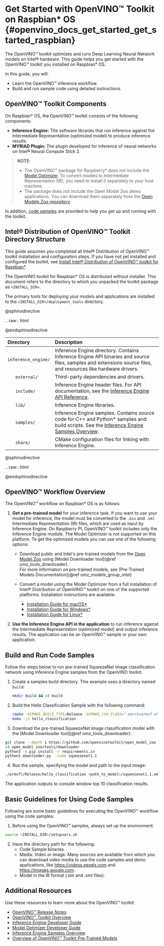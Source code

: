 # Get Started with OpenVINO™ Toolkit on Raspbian* OS {#openvino_docs_get_started_get_started_raspbian}

The OpenVINO™ toolkit optimizes and runs Deep Learning Neural Network models on Intel® hardware. This guide helps you get started with the OpenVINO™ toolkit you installed on Raspbian* OS.

In this guide, you will:
* Learn the OpenVINO™ inference workflow.
* Build and run sample code using detailed instructions.

## <a name="openvino-components"></a>OpenVINO™ Toolkit Components
On Raspbian* OS, the OpenVINO™ toolkit consists of the following components:
* **Inference Engine:** The software libraries that run inference against the Intermediate Representation (optimized model) to produce inference results.
* **MYRIAD Plugin:** The plugin developed for inference of neural networks on Intel® Neural Compute Stick 2.

> **NOTE**:
> * The OpenVINO™ package for Raspberry* does not include the [Model Optimizer](../MO_DG/Deep_Learning_Model_Optimizer_DevGuide.md). To convert models to Intermediate Representation (IR), you need to install it separately to your host machine.
> * The package does not include the Open Model Zoo demo applications. You can download them separately from the [Open Models Zoo repository](https://github.com/openvinotoolkit/open_model_zoo).

In addition, [code samples](../IE_DG/Samples_Overview.md) are provided to help you get up and running with the toolkit.

## <a name="openvino-installation"></a>Intel® Distribution of OpenVINO™ Toolkit Directory Structure
This guide assumes you completed all Intel® Distribution of OpenVINO™ toolkit installation and configuration steps. If you have not yet installed and configured the toolkit, see [Install Intel® Distribution of OpenVINO™ toolkit for Raspbian*](../install_guides/installing-openvino-raspbian.md).

The OpenVINO toolkit for Raspbian* OS is distributed without installer. This document refers to the directory to which you unpacked the toolkit package as `<INSTALL_DIR>`.

The primary tools for deploying your models and applications are installed to the `<INSTALL_DIR>/deployment_tools` directory.

@sphinxdirective

.. raw:: html

   <div class="collapsible-section" data-title="<strong>Click for the <code>deployment_tools</code> directory structure</strong>">

@endsphinxdirective


   

| Directory&nbsp;&nbsp;&nbsp;&nbsp;&nbsp;&nbsp;&nbsp;&nbsp; | Description                                                                           |
|:----------------------------------------|:--------------------------------------------------------------------------------------|
| `inference_engine/`                     | Inference Engine directory. Contains Inference Engine API binaries and source files, samples and extensions source files, and resources like hardware drivers.|
| &nbsp;&nbsp;&nbsp;&nbsp;&nbsp;&nbsp;`external/`     | Third-party dependencies and drivers.|
| &nbsp;&nbsp;&nbsp;&nbsp;&nbsp;&nbsp;`include/`      | Inference Engine header files. For API documentation, see the [Inference Engine API Reference](./annotated.html). |
| &nbsp;&nbsp;&nbsp;&nbsp;&nbsp;&nbsp;`lib/`          | Inference Engine libraries.|
| &nbsp;&nbsp;&nbsp;&nbsp;&nbsp;&nbsp;`samples/`      | Inference Engine samples. Contains source code for C++ and Python* samples and build scripts. See the [Inference Engine Samples Overview](../IE_DG/Samples_Overview.md). |
| &nbsp;&nbsp;&nbsp;&nbsp;&nbsp;&nbsp;`share/`        | CMake configuration files for linking with Inference Engine.|


@sphinxdirective

.. raw:: html

   </div>

@endsphinxdirective



## <a name="workflow-overview"></a>OpenVINO™ Workflow Overview

The OpenVINO™ workflow on Raspbian* OS is as follows:
1. **Get a pre-trained model** for your inference task. If you want to use your model for inference, the model must be converted to the `.bin` and `.xml` Intermediate Representation (IR) files, which are used as input by Inference Engine. On Raspberry PI, OpenVINO™ toolkit includes only the Inference Engine module. The Model Optimizer is not supported on this platform. To get the optimized models you can use one of the following options:

   * Download public and Intel's pre-trained models from the [Open Model Zoo](https://github.com/openvinotoolkit/open_model_zoo) using [Model Downloader tool](@ref omz_tools_downloader).
    <br> For more information on pre-trained models, see [Pre-Trained Models Documentation](@ref omz_models_group_intel)
   
   * Convert a model using the Model Optimizer from a full installation of Intel® Distribution of OpenVINO™ toolkit on one of the supported platforms. Installation instructions are available:
     * [Installation Guide for macOS*](../install_guides/installing-openvino-macos.md)
     * [Installation Guide for Windows*](../install_guides/installing-openvino-windows.md)
     * [Installation Guide for Linux*](../install_guides/installing-openvino-linux.md)  
2. **Use the Inference Engine API in the application** to run inference against the Intermediate Representation (optimized model) and output inference results. The application can be an OpenVINO™ sample or your own application. 

## <a name="using-sample"></a>Build and Run Code Samples

Follow the steps below to run pre-trained SqueezeNet image classification network using Inference Engine samples from the OpenVINO toolkit.

1. Create a samples build directory. This example uses a directory named `build`:
   ```sh
   mkdir build && cd build
   ```
2. Build the Hello Classification Sample with the following command:
   ```sh
   cmake -DCMAKE_BUILD_TYPE=Release -DCMAKE_CXX_FLAGS="-march=armv7-a" /opt/intel/openvino_2022/samples/cpp
   make -j2 hello_classification
   ```
3. Download the pre-trained SqueezeNet image classification model with the [Model Downloader tool](@ref omz_tools_downloader):
```sh
git clone --depth 1 https://github.com/openvinotoolkit/open_model_zoo
cd open_model_zoo/tools/downloader
python3 -m pip install -r requirements.in
python3 downloader.py --name squeezenet1.1 
```
4. Run the sample, specifying the model and path to the input image:
```sh
./armv7l/Release/hello_classification <path_to_model>/squeezenet1.1.xml <path_to_image> MYRIAD
```
The application outputs to console window top 10 classification results.

## <a name="basic-guidelines-sample-application"></a>Basic Guidelines for Using Code Samples

Following are some basic guidelines for executing the OpenVINO™ workflow using the code samples:

1. Before using the OpenVINO™ samples, always set up the environment:
```sh
source <INSTALL_DIR>/setupvars.sh
```
2. Have the directory path for the following:
   - Code Sample binaries
   - Media: Video or image. Many sources are available from which you can download video media to use the code samples and demo applications, like https://videos.pexels.com and https://images.google.com.
   - Model in the IR format (.bin and .xml files).
## Additional Resources

Use these resources to learn more about the OpenVINO™ toolkit:

* [OpenVINO™ Release Notes](https://software.intel.com/en-us/articles/OpenVINO-RelNotes)
* [OpenVINO™ Toolkit Overview](../index.md)
* [Inference Engine Developer Guide](../IE_DG/Deep_Learning_Inference_Engine_DevGuide.md)
* [Model Optimizer Developer Guide](../MO_DG/Deep_Learning_Model_Optimizer_DevGuide.md)
* [Inference Engine Samples Overview](../IE_DG/Samples_Overview.md)
* [Overview of OpenVINO™ Toolkit Pre-Trained Models](https://software.intel.com/en-us/openvino-toolkit/documentation/pretrained-models)
